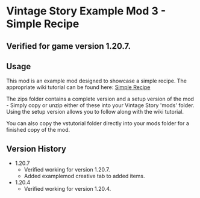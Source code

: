 # Vintage Story Example Mod 3 - Simple Recipe
## Verified for game version 1.20.7.

## Usage
This mod is an example mod designed to showcase a simple recipe. The appropriate wiki tutorial can be found here: [Simple Recipe](https://wiki.vintagestory.at/Modding:Content_Tutorial_Simple_Recipe)

The zips folder contains a complete version and a setup version of the mod - Simply copy or unzip either of these into your Vintage Story 'mods' folder.
Using the setup version allows you to follow along with the wiki tutorial.

You can also copy the vstutorial folder directly into your mods folder for a finished copy of the mod.

## Version History
 - 1.20.7
   - Verified working for version 1.20.7.
   - Added examplemod creative tab to added items.
 - 1.20.4
   - Verified working for version 1.20.4.